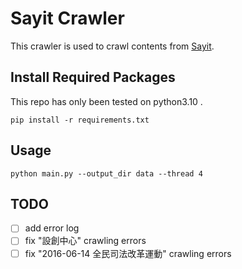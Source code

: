 # Sayit Crawler
This crawler is used to crawl contents from [Sayit](https://sayit.pdis.nat.gov.tw/).

## Install Required Packages
This repo has only been tested on python3.10 .
```
pip install -r requirements.txt
```

## Usage
```
python main.py --output_dir data --thread 4
```

## TODO
- [ ] add error log
- [ ] fix "設創中心" crawling errors 
- [ ] fix "2016-06-14 全民司法改革運動" crawling errors